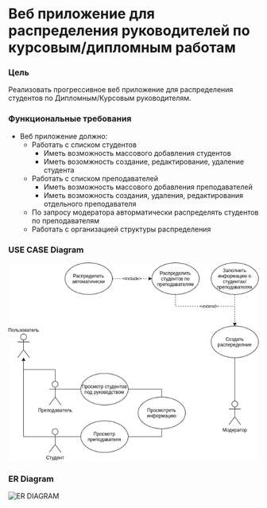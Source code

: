 # Веб приложение для распределения руководителей по курсовым/дипломным работам #


### Цель
Реализовать прогрессивное веб приложение для распределения студентов по Дипломным/Курсовым руководителям.

### Функциональные требования
* Веб приложение должно:
    * Работать с списком студентов
        * Иметь возможность массового добавления студентов
        * Иметь возомжность создание, редактирование, удаление студента
    * Работать с списком преподавателей
        * Иметь возможность массового добавления преподавателей
        * Иметь возможность создания, удаления, редактирования отдельного преподавателя
    * По запросу модератора авторматически распределять студентов по преподавателям
    * Работать с организацией структуры распределения
    
### USE CASE Diagram

![USE CASE](use_case.png)

### ER Diagram

![ER DIAGRAM](ER.png)



